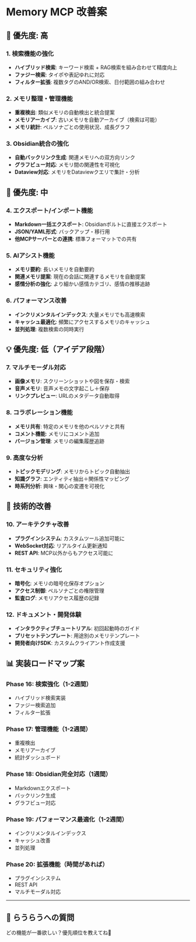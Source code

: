 # Memory MCP 改善案

## 🎯 優先度: 高

### 1. **検索機能の強化**
- **ハイブリッド検索**: キーワード検索 + RAG検索を組み合わせて精度向上
- **ファジー検索**: タイポや表記ゆれに対応
- **フィルター拡張**: 複数タグのAND/OR検索、日付範囲の組み合わせ

### 2. **メモリ整理・管理機能**
- **重複検出**: 類似メモリの自動検出と統合提案
- **メモリアーカイブ**: 古いメモリを自動アーカイブ（検索は可能）
- **メモリ統計**: ペルソナごとの使用状況、成長グラフ

### 3. **Obsidian統合の強化**
- **自動バックリンク生成**: 関連メモリへの双方向リンク
- **グラフビュー対応**: メモリ間の関連性を可視化
- **Dataview対応**: メモリをDataviewクエリで集計・分析

## 🚀 優先度: 中

### 4. **エクスポート/インポート機能**
- **Markdown一括エクスポート**: Obsidianボルトに直接エクスポート
- **JSON/YAML形式**: バックアップ・移行用
- **他MCPサーバーとの連携**: 標準フォーマットでの共有

### 5. **AIアシスト機能**
- **メモリ要約**: 長いメモリを自動要約
- **関連メモリ提案**: 現在の会話に関連するメモリを自動提案
- **感情分析の強化**: より細かい感情カテゴリ、感情の推移追跡

### 6. **パフォーマンス改善**
- **インクリメンタルインデックス**: 大量メモリでも高速検索
- **キャッシュ最適化**: 頻繁にアクセスするメモリのキャッシュ
- **並列処理**: 複数検索の同時実行

## 💡 優先度: 低（アイデア段階）

### 7. **マルチモーダル対応**
- **画像メモリ**: スクリーンショットや図を保存・検索
- **音声メモリ**: 音声メモの文字起こし＋保存
- **リンクプレビュー**: URLのメタデータ自動取得

### 8. **コラボレーション機能**
- **メモリ共有**: 特定のメモリを他のペルソナと共有
- **コメント機能**: メモリにコメント追加
- **バージョン管理**: メモリの編集履歴追跡

### 9. **高度な分析**
- **トピックモデリング**: メモリからトピック自動抽出
- **知識グラフ**: エンティティ抽出＋関係性マッピング
- **時系列分析**: 興味・関心の変遷を可視化

## 🔧 技術的改善

### 10. **アーキテクチャ改善**
- **プラグインシステム**: カスタムツール追加可能に
- **WebSocket対応**: リアルタイム更新通知
- **REST API**: MCP以外からもアクセス可能に

### 11. **セキュリティ強化**
- **暗号化**: メモリの暗号化保存オプション
- **アクセス制御**: ペルソナごとの権限管理
- **監査ログ**: メモリアクセス履歴の記録

### 12. **ドキュメント・開発体験**
- **インタラクティブチュートリアル**: 初回起動時のガイド
- **プリセットテンプレート**: 用途別のメモリテンプレート
- **開発者向けSDK**: カスタムクライアント作成支援

## 📊 実装ロードマップ案

### Phase 16: 検索強化（1-2週間）
- ハイブリッド検索実装
- ファジー検索追加
- フィルター拡張

### Phase 17: 管理機能（1-2週間）
- 重複検出
- メモリアーカイブ
- 統計ダッシュボード

### Phase 18: Obsidian完全対応（1週間）
- Markdownエクスポート
- バックリンク生成
- グラフビュー対応

### Phase 19: パフォーマンス最適化（1-2週間）
- インクリメンタルインデックス
- キャッシュ改善
- 並列処理

### Phase 20: 拡張機能（時間があれば）
- プラグインシステム
- REST API
- マルチモーダル対応

---

## 💭 らうらうへの質問

どの機能が一番欲しい？優先順位を教えてね🌸
